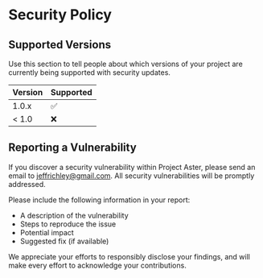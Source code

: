 # Security Policy

## Supported Versions

Use this section to tell people about which versions of your project are currently being supported with security updates.

| Version | Supported          |
| ------- | ------------------ |
| 1.0.x   | :white_check_mark: |
| < 1.0   | :x:                |

## Reporting a Vulnerability

If you discover a security vulnerability within Project Aster, please send an email to jeffrichley@gmail.com. All security vulnerabilities will be promptly addressed.

Please include the following information in your report:

- A description of the vulnerability
- Steps to reproduce the issue
- Potential impact
- Suggested fix (if available)

We appreciate your efforts to responsibly disclose your findings, and will make every effort to acknowledge your contributions.
